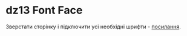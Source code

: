 # dz13 Font Face

Зверстати сторінку і підключити усі необхідні шрифти -  <a href="https://www.figma.com/file/pKSsjdpNxqs0c9Cc0aZFUX/web-fonts" target="_blank">посилання</a>.